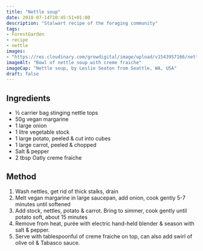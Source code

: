 ```yaml
---
title: "Nettle soup"
date: 2018-07-14T10:45:51+01:00
description: "Stalwart recipe of the foraging community"
tags: 
- ForestGarden
- recipe
- nettle
images: 
- "https://res.cloudinary.com/growdigital/image/upload/v1543957166/nettle-soup-42746778580.jpg"
imageAlt: "Bowl of nettle soup with creme fraiche"
imageCap: "Nettle soup, by Leslie Seaton from Seattle, WA, USA"
draft: false
---
```


## Ingredients

* ½ carrier bag stinging nettle tops
* 50g vegan margarine
* 1 large onion
* 1 litre vegetable stock
* 1 large potato, peeled & cut into cubes
* 1 large carrot, peeled & chopped
* Salt & pepper
* 2 tbsp Oatly creme fraiche

## Method

1. Wash nettles, get rid of thick stalks, drain
2. Melt vegan margarine in large saucepan, add onion, cook gently 5-7 minutes until softened
3. Add stock, nettles, potato & carrot. Bring to simmer, cook gently until potato soft, about 15 minutes
4. Remove from heat, purée with electric hand-held blender & season with salt & pepper.
5. Serve with tablespoonful of creme fraiche on top, can also add swirl of olive oil & Tabasco sauce.

